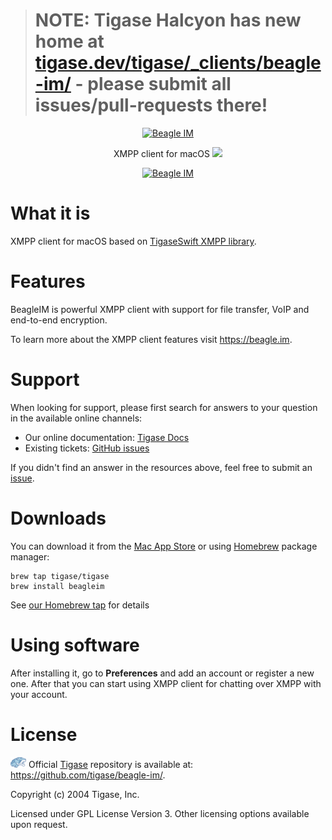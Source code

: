 > # NOTE: Tigase Halcyon has new home at [tigase.dev/tigase/_clients/beagle-im/](https://tigase.dev/tigase/_clients/beagle-im/) - please submit all issues/pull-requests there!


<p align="center">
  <a href="https://beagle.im/">
    <img
      alt="Beagle IM"
      src="https://beagle.im/img/services/darkOrLight.png"
      width="400"
    />
  </a>
</p>

<p align="center">
  XMPP client for macOS <img src="https://github.com/tigaseinc/website-assets/blob/master/tigase/images/tigase-logo.png?raw=true" width="25px"/>
</p>

<p align="center">
  <a href="https://itunes.apple.com/us/app/beagleim-by-tigase-inc/id1445349494?l=pl&ls=1&mt=12">
    <img
      alt="Beagle IM"
      src="https://linkmaker.itunes.apple.com/assets/shared/badges/en-us/macappstore-lrg.svg"
    />
  </a>
</p>

# What it is

XMPP client for macOS based on [TigaseSwift XMPP library](https://github.com/tigaseinc/tigase-swift).

# Features

BeagleIM is powerful XMPP client with support for file transfer, VoIP and end-to-end encryption.

To learn more about the XMPP client features visit https://beagle.im.

# Support

When looking for support, please first search for answers to your question in the available online channels:

* Our online documentation: [Tigase Docs](https://docs.tigase.net)
* Existing tickets: [GitHub issues](https://github.com/tigase/beagle-im/issues)

If you didn't find an answer in the resources above, feel free to submit an [issue](https://github.com/tigase/beagle-im/issues/new/choose).

# Downloads

You can download it from the [Mac App Store](https://itunes.apple.com/us/app/beagleim-by-tigase-inc/id1445349494?l=pl&ls=1&mt=1) or using [Homebrew](https://brew.sh/) package manager:
```
brew tap tigase/tigase
brew install beagleim
```

See [our Homebrew tap](https://github.com/tigase/homebrew-tigase) for details

# Using software

After installing it, go to **Preferences** and add an account or register a new one. After that you can start using XMPP client for chatting over XMPP with your account.

# License

<img alt="Tigase Tigase Logo" src="https://github.com/tigase/website-assets/blob/master/tigase/images/tigase-logo.png?raw=true" width="25"/> Official <a href="https://tigase.net/">Tigase</a> repository is available at: https://github.com/tigase/beagle-im/.

Copyright (c) 2004 Tigase, Inc.

Licensed under GPL License Version 3. Other licensing options available upon request.
